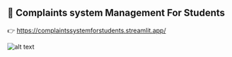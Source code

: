 ## :love_letter: Complaints system Management For Students
:point_right: https://complaintssystemforstudents.streamlit.app/

![alt text]([http://url/to/img.png](https://i.ibb.co/jxfMC6b/image.png))
